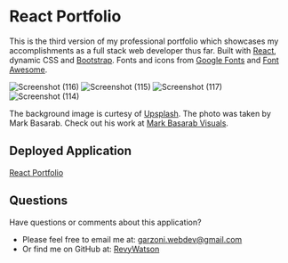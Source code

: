 # React Portfolio
This is the third version of my professional portfolio which showcases my accomplishments as a full stack web developer thus far. Built with [React](https://reactjs.org/), dynamic CSS and [Bootstrap](https://getbootstrap.com/). Fonts and icons from [Google Fonts](https://fonts.google.com/) and [Font Awesome](https://fontawesome.com/).

![Screenshot (116)](https://user-images.githubusercontent.com/76264693/122628953-62b31d00-d087-11eb-9e3a-73cae4593b14.png)
![Screenshot (115)](https://user-images.githubusercontent.com/76264693/122628955-647ce080-d087-11eb-9703-9dca42a8935b.png)
![Screenshot (117)](https://user-images.githubusercontent.com/76264693/122628956-68106780-d087-11eb-9dfe-7645500aa2e4.png)
![Screenshot (114)](https://user-images.githubusercontent.com/76264693/122628958-6cd51b80-d087-11eb-85b0-766877264578.png)

The background image is curtesy of [Upsplash](https://unsplash.com/). The photo was taken by Mark Basarab. Check out his work at [Mark Basarab Visuals](https://www.markbasarab.com/).

## Deployed Application
[React Portfolio]()

## Questions
Have questions or comments about this application?

- Please feel free to email me at: garzoni.webdev@gmail.com
- Or find me on GitHub at: [RevyWatson](https://github.com/RevyWatson)